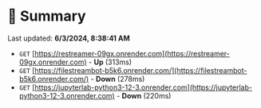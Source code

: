 # 📖 Summary
Last updated: **6/3/2024, 8:38:41 AM**

- `GET` [https://restreamer-09gx.onrender.com](https://restreamer-09gx.onrender.com) - **Up** (313ms)
- `GET` [https://filestreambot-b5k6.onrender.com/](https://filestreambot-b5k6.onrender.com/) - **Down** (278ms)
- `GET` [https://jupyterlab-python3-12-3.onrender.com](https://jupyterlab-python3-12-3.onrender.com) - **Down** (220ms)
